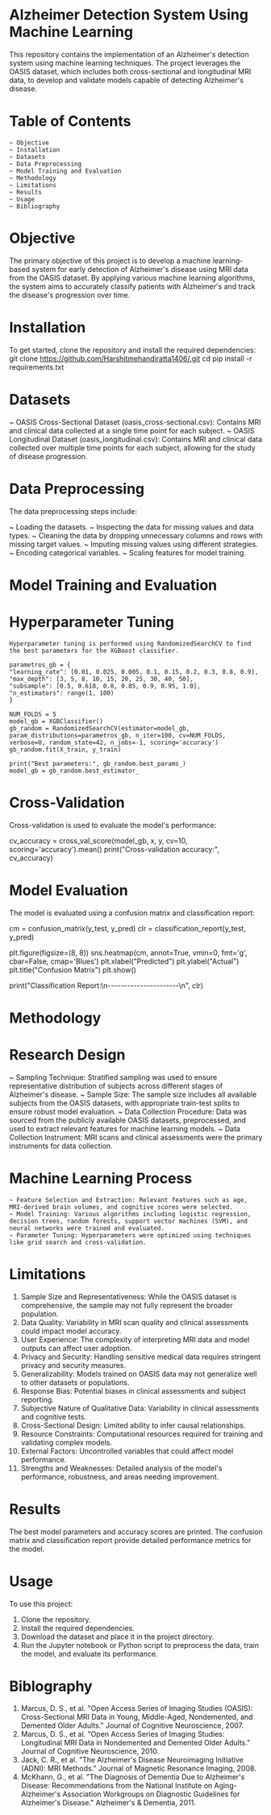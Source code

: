 # Alzheimer Detection System Using Machine Learning

This repository contains the implementation of an Alzheimer's detection system using machine learning techniques. The project leverages the OASIS dataset, which includes both cross-sectional and longitudinal MRI data, to develop and validate models capable of detecting Alzheimer's disease.

# Table of Contents

    ~ Objective
    ~ Installation
    ~ Datasets
    ~ Data Preprocessing
    ~ Model Training and Evaluation
    ~ Methodology
    ~ Limitations
    ~ Results
    ~ Usage
    ~ Bibliography
   



# Objective

The primary objective of this project is to develop a machine learning-based system for early detection of Alzheimer's disease using MRI data from the OASIS dataset. By applying various machine learning algorithms, the system aims to accurately classify patients with Alzheimer's and track the disease's progression over time.

# Installation

To get started, clone the repository and install the required dependencies:
git clone https://github.com/Harshitmehandiratta1406/.git
cd 
pip install -r requirements.txt



# Datasets

~ OASIS Cross-Sectional Dataset (oasis_cross-sectional.csv): Contains MRI and clinical data collected at a single time point for each subject.
~ OASIS Longitudinal Dataset (oasis_longitudinal.csv): Contains MRI and clinical data collected over multiple time points for each subject, allowing for the study of disease progression.

# Data Preprocessing

The data preprocessing steps include:

   ~ Loading the datasets.
   ~ Inspecting the data for missing values and data types.
   ~ Cleaning the data by dropping unnecessary columns and rows with missing target values.
   ~ Imputing missing values using different strategies.
   ~ Encoding categorical variables.
   ~ Scaling features for model training.

# Model Training and Evaluation

   # Hyperparameter Tuning

    Hyperparameter tuning is performed using RandomizedSearchCV to find the best parameters for the XGBoost classifier.
    
    parametros_gb = {
    "learning_rate": [0.01, 0.025, 0.005, 0.1, 0.15, 0.2, 0.3, 0.8, 0.9],
    "max_depth": [3, 5, 8, 10, 15, 20, 25, 30, 40, 50],
    "subsample": [0.5, 0.618, 0.8, 0.85, 0.9, 0.95, 1.0],
    "n_estimators": range(1, 100)
    }

    NUM_FOLDS = 5
    model_gb = XGBClassifier()
    gb_random = RandomizedSearchCV(estimator=model_gb, param_distributions=parametros_gb, n_iter=100, cv=NUM_FOLDS,
    verbose=0, random_state=42, n_jobs=-1, scoring='accuracy')
    gb_random.fit(X_train, y_train)

    print("Best parameters:", gb_random.best_params_)
    model_gb = gb_random.best_estimator_
    
   # Cross-Validation

   Cross-validation is used to evaluate the model's performance:

   cv_accuracy = cross_val_score(model_gb, x, y, cv=10, scoring='accuracy').mean()
   print("Cross-validation accuracy:", cv_accuracy)
   
   # Model Evaluation

   The model is evaluated using a confusion matrix and classification report:
   
   cm = confusion_matrix(y_test, y_pred)
   clr = classification_report(y_test, y_pred)

   plt.figure(figsize=(8, 8))
   sns.heatmap(cm, annot=True, vmin=0, fmt='g', cbar=False, cmap='Blues')
   plt.xlabel("Predicted")
   plt.ylabel("Actual")
   plt.title("Confusion Matrix")
   plt.show()

   print("Classification Report:\n----------------------\n", clr)



# Methodology

  # Research Design

   ~ Sampling Technique: Stratified sampling was used to ensure representative distribution of subjects across different stages of Alzheimer's  disease.
   ~ Sample Size: The sample size includes all available subjects from the OASIS datasets, with appropriate train-test splits to ensure robust model evaluation.
   ~ Data Collection Procedure: Data was sourced from the publicly available OASIS datasets, preprocessed, and used to extract relevant features for machine learning models.
   ~ Data Collection Instrument: MRI scans and clinical assessments were the primary instruments for data collection.

   # Machine Learning Process

    ~ Feature Selection and Extraction: Relevant features such as age, MRI-derived brain volumes, and cognitive scores were selected.
    ~ Model Training: Various algorithms including logistic regression, decision trees, random forests, support vector machines (SVM), and      neural networks were trained and evaluated.
    ~ Parameter Tuning: Hyperparameters were optimized using techniques like grid search and cross-validation.

# Limitations

  1. Sample Size and Representativeness: While the OASIS dataset is comprehensive, the sample may not fully represent the broader population.
  2. Data Quality: Variability in MRI scan quality and clinical assessments could impact model accuracy.
  3. User Experience: The complexity of interpreting MRI data and model outputs can affect user adoption.
  4. Privacy and Security: Handling sensitive medical data requires stringent privacy and security measures.
  5. Generalizability: Models trained on OASIS data may not generalize well to other datasets or populations.
  6. Response Bias: Potential biases in clinical assessments and subject reporting.
  7. Subjective Nature of Qualitative Data: Variability in clinical assessments and cognitive tests.
  8. Cross-Sectional Design: Limited ability to infer causal relationships.
  9. Resource Constraints: Computational resources required for training and validating complex models.
  10. External Factors: Uncontrolled variables that could affect model performance.
  11. Strengths and Weaknesses: Detailed analysis of the model's performance, robustness, and areas needing improvement.

# Results

The best model parameters and accuracy scores are printed. The confusion matrix and classification report provide detailed performance metrics for the model.

# Usage

To use this project:

   1. Clone the repository.
   2. Install the required dependencies.
   3. Download the dataset and place it in the project directory.
   4. Run the Jupyter notebook or Python script to preprocess the data, train the model, and evaluate its performance.

# Biblography

 1. Marcus, D. S., et al. "Open Access Series of Imaging Studies (OASIS): Cross-Sectional MRI Data in Young, Middle-Aged, Nondemented, and Demented Older Adults." Journal of Cognitive Neuroscience, 2007.
 2. Marcus, D. S., et al. "Open Access Series of Imaging Studies: Longitudinal MRI Data in Nondemented and Demented Older Adults." Journal of Cognitive Neuroscience, 2010.
 3. Jack, C. R., et al. "The Alzheimer's Disease Neuroimaging Initiative (ADNI): MRI Methods." Journal of Magnetic Resonance Imaging, 2008.
 4. McKhann, G., et al. "The Diagnosis of Dementia Due to Alzheimer's Disease: Recommendations from the National Institute on Aging-Alzheimer's Association Workgroups on Diagnostic Guidelines for Alzheimer's Disease." Alzheimer's & Dementia, 2011.